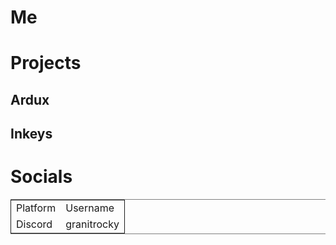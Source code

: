 

# Me


# Projects


## Ardux


## Inkeys


## 


# Socials

<table border="2" cellspacing="0" cellpadding="6" rules="groups" frame="hsides">


<colgroup>
<col  class="org-left" />

<col  class="org-left" />
</colgroup>
<tbody>
<tr>
<td class="org-left">Platform</td>
<td class="org-left">Username</td>
</tr>


<tr>
<td class="org-left">Discord</td>
<td class="org-left">granitrocky</td>
</tr>
</tbody>
</table>

